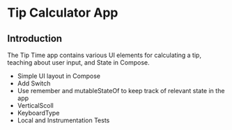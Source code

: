 Tip Calculator App
=================================


Introduction
------------
The Tip Time app contains various UI elements for calculating a tip,
teaching about user input, and State in Compose.

 - Simple UI layout in Compose
 - Add Switch
 - Use remember and mutableStateOf to keep track of relevant state in the app
 - VerticalScoll
 - KeyboardType
 - Local and Instrumentation Tests



